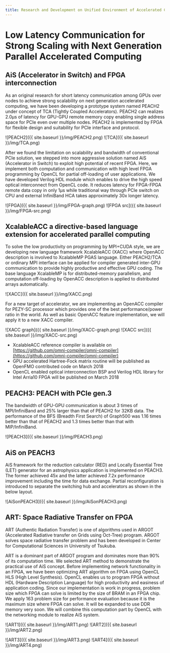 ```yaml
---
title: Research and Development on Unified Environment of Accelerated Computing and Interconnection for Post-Petascale Era
---
```


# Low Latency Communication for Strong Scaling with Next Generation Parallel Accelerated Computing

## AiS (Accelerator in Switch) and FPGA interconnection

As an original research for short latency communication among GPUs over nodes to achieve strong scalability on next generation accelerated computing, we have been developing a prototype system named PEACH2 under concept of TCA (Tightly Coupled Accelerators). PEACH2 can realizes 2.0μs of latency for GPU-GPU remote memory copy enabling single address space for PCIe even over multiple nodes. PEACH2 is implemented by FPGA for flexible design and suitability for PCIe interface and protocol.

![PEACH2]({{ site.baseurl }}/img/PEACH2.png)
![TCA]({{ site.baseurl }}/img/TCA.png)

After we found the limitation on scalability and bandwidth of conventional PCIe solution, we stepped into more aggressive solution named AiS (Accelerator in Switch) to exploit high potential of recent FPGA. Here, we implement both computation and communication with high level FPGA programming by OpenCL for partial off-loading of user applications. We have developed Verilog HDL module which enables to drive the high speed optical interconnect from OpenCL code. It reduces latency for FPGA-FPGA remote data copy in only 1μs while traditional way through PCIe switch on CPU and external InfiniBand HCA takes approximately 30x longer latency. 

![FPGA]({{ site.baseurl }}/img/FPGA-graph.png)
![FPGA src]({{ site.baseurl }}/img/FPGA-src.png)

## XcalableACC a directive-based language extension for accelerated parallel computing

To solve the low productivity on programming by MPI+CUDA style, we are developing new language framework XcalableACC (XACC) where OpenACC description is involved to XcalableMP PGAS language. Either PEACH2/TCA or ordinary MPI interface can be applied for compiler generated inter-GPU communication to provide highly productive and effective GPU coding. The base language XcalableMP is for distributed-memory parallelism, and computation off-loading by OpenACC description is applied to distributed arrays automatically. 

![XACC]({{ site.baseurl }}/img/XACC.png)

For a new target of accelerator, we are implementing an OpenACC compiler for PEZY-SC processor which provides one of the best performance/power ratio in the world. As well as basic OpenACC feature implementation, we will apply it to a new XACC compiler.

![XACC graph]({{ site.baseurl }}/img/XACC-graph.png)
![XACC src]({{ site.baseurl }}/img/XACC-src.png)

* XcalableACC reference compiler is available on [https://github.com/omni-compiler/omni-compiler](https://github.com/omni-compiler/omni-compiler)
* GPU accelerated Hartree-Fock matrix routine will be published as OpenFMO contributed code on March 2018
* OpenCL enabled optical interconnection BSP and Verilog HDL library for Intel Arria10 FPGA will be published on March 2018

## PEACH3: PEACH with PCIe gen.3

The bandwidth of GPU-GPU communication is about 3 times of MPI/InfiniBand and 25% larger than that of PEACH2 for 32KB data. The performance of the BFS (Breadth First Search) of Graph500 was 1.16 times better than that of PEACH2 and 1.3 times better than that with MIP/InfiniBand.

![PEACH3]({{ site.baseurl }}/img/PEACH3.png)

## AiS on PEACH3

AiS framework for the reduction calculator (RED) and Locally Essential Tree (LET) generator for an astrophysics application is implemented on PEACH3. The former achieved 45x and the latter achieved 7.2x performance improvement including the time for data exchange. Partial reconfiguration is introduced to separate the switching hub and accelerators as shown in the below layout.

![AiSonPEACH3]({{ site.baseurl }}/img/AiSonPEACH3.png)

## ART: Space Radiative Transfer on FPGA

ART (Authentic Radiation Transfer) is one of algorithms used in ARGOT (Accelerated Radiative transfer on Grids using Oct-Tree) program. ARGOT solves space radiative transfer problem and has been developed in Center for Computational Sciences in University of Tsukuba. 

ART is a dominant part of ARGOT program and dominates more than 90% of its computation time. We selected ART method to demonstrate the practical use of AiS concept. Before implementing network functionality in an FPGA, we have been optimizing ART algorithm on FPGA using OpenCL HLS (High Level Synthesis). OpenCL enables us to program FPGA without HDL (Hardware Description Language) for high productivity and easiness of application coding. Since our implementation is work in progress, problem size which FPGA can solve is limited by the size of BRAM in an FPGA chip. We apply 163 problem size for performance evaluation because it is the maximum size where FPGA can solve. It will be expanded to use DDR memory very soon. We will combine this computation part by OpenCL with the networking module to realize AiS system.

![ART1]({{ site.baseurl }}/img/ART1.png)
![ART2]({{ site.baseurl }}/img/ART2.png)

![ART3]({{ site.baseurl }}/img/ART3.png)
![ART4]({{ site.baseurl }}/img/ART4.png)


